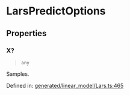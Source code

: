 # LarsPredictOptions

## Properties

### X?

> `any`

Samples.

Defined in:  [generated/linear\_model/Lars.ts:465](https://github.com/transitive-bullshit/scikit-learn-ts/blob/92ab806/packages/sklearn/src/generated/linear_model/Lars.ts#L465)
